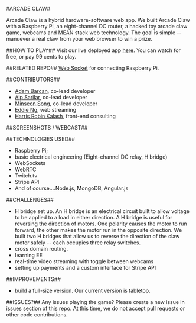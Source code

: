 #ARCADE CLAW#

Arcade Claw is a hybrid hardware-software web app.  We built Arcade Claw with a Raspberry Pi, an eight-channel DC router, a hacked toy arcade claw game, webcams and MEAN stack web technology. The goal is simple -- manuever a real claw from your web browser to win a prize. 

##HOW TO PLAY##
Visit our live deployed app [here](https://dummyurl.herokuapp.com). You can watch for free, or pay 99 cents to play. 

##RELATED REPO##
[Web Socket](https://github.com/roaringsheep/piSocket/) for connecting Raspberry Pi.

##CONTRIBUTORS##

- [Adam Barcan](https://github.com/Adam262), co-lead developer
- [Alp Sarilar](https://github.com/asarilar), co-lead developer
- [Minseon Song](https://github.com/roaringsheep), co-lead developer
- [Eddie Ng](https://github.com/wardsng), web streaming
- [Harris Robin Kalash](https://github.com/HarrisRobin), front-end consulting

##SCREENSHOTS / WEBCAST##
<object type="" data="" width="400" height="225">
  <param name="src" value="//player.vimeo.com/video/106560219?byline=0&amp;portrait=0">
  <param name="autoplay" value="false">
  <param name="autoStart" value="1">
  <param name="frameborder" value="0">
</object>
<!-- <iframe src="//player.vimeo.com/video/106560219?byline=0&amp;portrait=0" width="400" height="225" frameborder="0" webkitallowfullscreen mozallowfullscreen allowfullscreen></iframe> -->

##TECHNOLOGIES USED##
+ Raspberry Pi; 
+ basic electrical engineering (Eight-channel DC relay, H bridge)
+ WebSockets
+ WebRTC
+ Twitch.tv
+ Stripe API
+ And of course....Node.js, MongoDB, Angular.js

##CHALLENGES##
+ H bridge set up.  An H bridge is an electrical circuit built to allow voltage to be applied to a load in either direction. A H bridge is useful for reversing the direction of motors. One polarity causes the motor to run forward, the other makes the motor run in the opposite direction.  We built two H bridges that allow us to reverse the direction of the claw motor safely -- each occupies three relay switches.
+ cross domain routing. 
+ learning EE
+ real-time video streaming with toggle between webcams
+ setting up payments and a custom interface for Stripe API 

##IMPROVEMENTS##
+ build a full-size version. Our current version is tabletop.

##ISSUES?##
Any issues playing the game? Please create a new issue in issues section of this repo.  At this time, we do not accept pull requests or other code contributions.  

